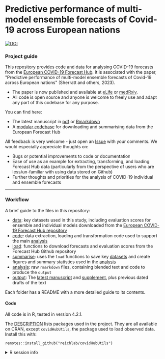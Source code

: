 # Predictive performance of multi-model ensemble forecasts of Covid-19 across European nations
[![DOI](https://zenodo.org/badge/434779787.svg)](https://zenodo.org/badge/latestdoi/434779787)

### Project guide

This repository provides code and data for analysing COVID-19 forecasts from the [European COVID-19 Forecast Hub](https://github.com/covid19-forecast-hub-europe/covid19-forecast-hub-europe). It is associated with the paper, "Predictive performance of multi-model ensemble forecasts of Covid-19 across European nations" (Sherratt and others, 2023).

- The paper is now published and available at [eLife](https://elifesciences.org/articles/81916) or [medRxiv](https://www.medrxiv.org/content/10.1101/2022.06.16.22276024).
- All code is open source and anyone is welcome to freely use and adapt any part of this codebase for any purpose.

You can find here:

- The latest manuscript in [pdf](output/latest.pdf) or [Rmarkdown](analysis/latest.Rmd)
- A [modular codebase](code) for downloading and summarising data from the European Forecast Hub

All feedback is very welcome - just open an [Issue](https://github.com/covid19-forecast-hub-europe/euro-hub-ensemble/issues) with your comments. We would  especially appreciate thoughts on:

- Bugs or potential improvements to code or documentation
- Ease of use as an example for extracting, transforming, and loading Forecast Hub data (particularly from the perspective of users who are less/un-familiar with using data stored on Github)
- Further thoughts and priorities for the analysis of COVID-19 individual and ensemble forecasts

---

### Workflow

A brief guide to the files in this repository:

- [data](data): key datasets used in this study, including evaluation scores for ensemble and individual models downloaded from the [European COVID-19 Forecast Hub repository](https://github.com/covid19-forecast-hub-europe/covid19-forecast-hub-europe)
- [code](code#readme): data extraction, loading and transformation code used to support the main [analysis](analysis/latest.Rmd)
 - [load](code/load): functions to download forecasts and evaluation scores from the Forecast Hub Github repository
 - [summarise](code/summarise): uses the `load` functions to save key [datasets](data) and create figures and summary statistics used in the [analysis](analysis)
- [analysis](analysis#readme): raw `rmarkdown` files, containing blended text and code to produce the `output`
- [output](output#readme): The [latest manuscript](output/latest.pdf) and [supplement](output/supplementary.pdf), plus previous dated drafts of the text

Each folder has a README with a more detailed guide to its contents.

#### Code

All code is in R, tested in version 4.2.1.

The [DESCRIPTION](DESCRIPTION) lists packages used in the project. They are all available on CRAN, except `covidHubUtils`, the package used to load observed data. Install this with:
```
remotes::install_github("reichlab/covidHubUtils")
```

<details><summary>R session info</summary>

```
> sessionInfo()

R version 4.2.1 (2022-06-23 ucrt)
Platform: x86_64-w64-mingw32/x64 (64-bit)
Running under: Windows 10 x64 (build 22000)

Matrix products: default

locale:
[1] LC_COLLATE=English_United Kingdom.utf8
[2] LC_CTYPE=English_United Kingdom.utf8   
[3] LC_MONETARY=English_United Kingdom.utf8
[4] LC_NUMERIC=C                           
[5] LC_TIME=English_United Kingdom.utf8    

attached base packages:
[1] stats     graphics  grDevices utils     datasets
[6] methods   base     

loaded via a namespace (and not attached):
 [1] bookdown_0.29   digest_0.6.29   jsonlite_1.8.0
 [4] magrittr_2.0.3  evaluate_0.16   rlang_1.0.4    
 [7] cli_3.3.0       renv_0.15.5     rstudioapi_0.13
[10] rmarkdown_2.14  tools_4.2.1     purrr_0.3.4    
[13] xfun_0.32       yaml_2.3.5      fastmap_1.1.0  
[16] compiler_4.2.1  htmltools_0.5.3 knitr_1.39   
```
</details>

